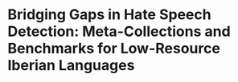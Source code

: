 # Bridging Gaps in Hate Speech Detection: Meta-Collections and Benchmarks for Low-Resource Iberian Languages